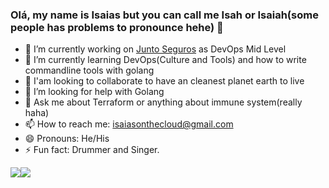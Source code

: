 ### Olá, my name is Isaias but you can call me Isah or Isaiah(some people has problems to pronounce hehe) 👋

- 🔭 I’m currently working on [Junto Seguros](https://www.juntoseguros.com/) as DevOps Mid Level
- 🌱 I’m currently learning DevOps(Culture and Tools) and how to write commandline tools with golang
- 👯 I'am looking to collaborate to have an cleanest planet earth to live
- 🤔 I’m looking for help with Golang
- 💬 Ask me about Terraform or anything about immune system(really haha)
- 📫 How to reach me: isaiasonthecloud@gmail.com
- 😄 Pronouns: He/His
- ⚡ Fun fact: Drummer and Singer.

<img src="https://github-readme-stats.vercel.app/api?username=isaiasrider&&show_icons=true&title_color=ffffff&icon_color=bb2acf&text_color=daf7dc&bg_color=151515"><img src="https://github-readme-stats.vercel.app/api/top-langs/?username=isaiasrider&langs_count=8&layout=compact">

